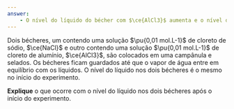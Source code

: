 ```yaml
---
answer:
    - O nível do líquido do bécher com $\ce{AlCl3}$ aumenta e o nível do líquido do bécher com $\ce{NaCl}$ diminui até que a pressão de vapor da água sobre a solução de ambos os bécheres seja a mesma.
---
```


Dois bécheres, um contendo uma solução $\pu{0,01 mol.L-1}$ de cloreto de sódio, $\ce{NaCl}$ e outro contendo uma solução $\pu{0,01 mol.L-1}$ de cloreto de alumínio, $\ce{AlCl3}$, são colocados em uma campânula e selados. Os bécheres ficam guardados até que o vapor de água entre em equilíbrio com os líquidos. O nível do líquido nos dois bécheres é o mesmo no início do experimento.

**Explique** o que ocorre com o nível do líquido nos dois bécheres após o início do experimento.

